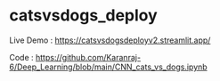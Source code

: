 # catsvsdogs_deploy
 
Live Demo : https://catsvsdogsdeployv2.streamlit.app/

Code : https://github.com/Karanraj-6/Deep_Learning/blob/main/CNN_cats_vs_dogs.ipynb
